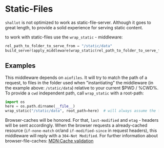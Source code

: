 # Static-Files

`shallot` is not optimized to work as static-file-server. Although it goes to great length, to provide a solid experience for serving static content.

to work with static-files use the `wrap_static` - middleware:
```python
rel_path_to_folder_to_serve_from = "/static/data"
build_server(apply_middleware(wrap_static(rel_path_to_folder_to_serve_from))(handler))
```

## Examples

This middleware depends on `aiofiles`. It will try to match the path of a request, to files in the folder used when "instantiating" the middleware (in the example above: `/static/data`) relative to your current $PWD / %CWD%. To provide a `cwd` independent path, call `wrap_static` with a root-path:

```python
import os
here = os.path.dirname(__file__)
wrap_static("/static/data", root_path=here)  # will always assume the folder is located : <this_file>.py/static/data
```

Browser-caches will be honored. For that, `last-modified` and `etag` - headers will be sent accordingly. When the browser requests a already-cached resource (`if-none-match` or/and `if-modified-since` in request headers), this middleware will reply with a `304-Not Modified`.
For further information about browser-file-caches: [MDN:Cache validation](https://developer.mozilla.org/en-US/docs/Web/HTTP/Guides/Caching#validation)

``` note:: Requests with a path containing "../" will be automatically responded with *404-Not Found*.
```
